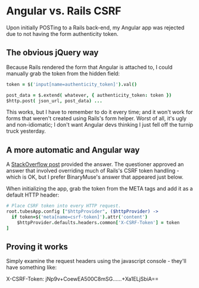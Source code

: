 # Angular vs. Rails CSRF

Upon initially POSTing to a Rails back-end, my Angular app was rejected due to not having the form authenticity token.

## The obvious jQuery way

Because Rails rendered the form that Angular is attached to, I could manually grab the token from the hidden field:

```coffeescript
token = $('input[name=authenticity_token]').val()

post_data = $.extend( whatever, { authenticity_token: token })
$http.post( json_url, post_data) ...

```

This works, but I have to remember to do it every time; and it won't work for forms that weren't created using Rails's form helper.  Worst of all, it's ugly and non-idiomatic; I don't want Angular devs  thinking I just fell off the turnip truck yesterday.

## A more automatic and Angular way

A [StackOverflow post](http://stackoverflow.com/questions/14734243/rails-csrf-protection-angular-js-protect-from-forgery-makes-me-to-log-out-on) provided the answer.  The questioner approved an answer that involved overriding much of Rails's CSRF token handling - which is OK, but I prefer BinaryMuse's answer that appeared just below.

When initializing the app, grab the token from the META tags and add it as a default HTTP header:

```coffeescript
# Place CSRF token into every HTTP request.
root.tubesApp.config ["$httpProvider", ($httpProvider) ->
  if token=$('meta[name=csrf-token]').attr('content')
    $httpProvider.defaults.headers.common['X-CSRF-Token'] = token
]
```

## Proving it works

Simply examine the request headers using the javascript console - they'll have something like: 

X-CSRF-Token: jNp9v+CoewEA500C8mSG......+Xa1ELjSbiA==
